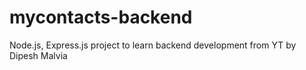 # mycontacts-backend
Node.js, Express.js project to learn backend development from YT by Dipesh Malvia
